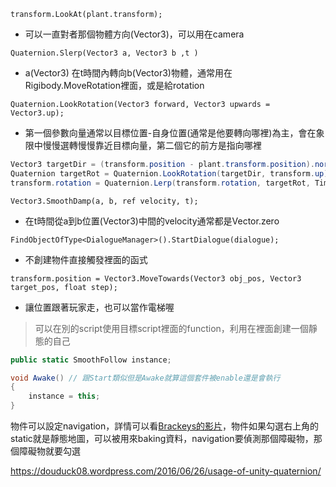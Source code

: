 `transform.LookAt(plant.transform);` 

* 可以一直對者那個物體方向(Vector3)，可以用在camera

`Quaternion.Slerp(Vector3 a, Vector3 b ,t )`

* a(Vector3) 在t時間內轉向b(Vector3)物體，通常用在Rigibody.MoveRotation裡面，或是給rotation

`Quaternion.LookRotation(Vector3 forward, Vector3 upwards = Vector3.up);`

* 第一個參數向量通常以目標位置-自身位置(通常是他要轉向哪裡)為主，會在象限中慢慢選轉慢慢靠近目標向量，第二個它的前方是指向哪裡

```c#
Vector3 targetDir = (transform.position - plant.transform.position).normalized;
Quaternion targetRot = Quaternion.LookRotation(targetDir, transform.up);//讓物件一直是頭向上
transform.rotation = Quaternion.Lerp(transform.rotation, targetRot, Time.deltaTime * 100); // 慢慢選轉
```



`Vector3.SmoothDamp(a, b, ref velocity, t);` 

* 在t時間從a到b位置(Vector3)中間的velocity通常都是Vector.zero

`FindObjectOfType<DialogueManager>().StartDialogue(dialogue);`

* 不創建物件直接觸發裡面的函式

`transform.position = Vector3.MoveTowards(Vector3 obj_pos, Vector3 target_pos, float step);`

* 讓位置跟著玩家走，也可以當作電梯喔



> 可以在別的script使用目標script裡面的function，利用在裡面創建一個靜態的自己

```c#
public static SmoothFollow instance;

void Awake() // 跟Start類似但是Awake就算這個套件被enable還是會執行
{
	instance = this;
}
```



物件可以設定navigation，詳情可以看[Brackeys的影片](https://www.youtube.com/watch?v=S2mK6KFdv0I&list=PLPV2KyIb3jR4KLGCCAciWQ5qHudKtYeP7&index=3)，物件如果勾選右上角的static就是靜態地圖，可以被用來baking資料，navigation要偵測那個障礙物，那個障礙物就要勾選





https://douduck08.wordpress.com/2016/06/26/usage-of-unity-quaternion/
